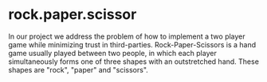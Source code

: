 # rock.paper.scissor
In our project we address the problem of how to implement a two player game while minimizing trust in  third-parties. Rock-Paper-Scissors is a hand game usually played between two people, in which each  player simultaneously forms one of three shapes with an outstretched hand. These shapes are "rock",  "paper" and "scissors". 
